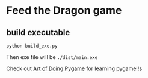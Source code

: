 # Feed the Dragon game

## build executable

`python build_exe.py`

Then exe file will be `./dist/main.exe`


Check out [Art of Doing Pygame](https://learning.oreilly.com/videos/the-art-of/9781803231587/) for learning pygame!!s
